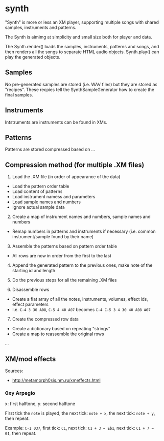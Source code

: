 # synth

"Synth" is more or less an XM player, supporting multiple songs with shared samples, instruments and patterns.

The Synth is aimimg at simplicity and small size both for player and data.

The Synth.render() loads the samples, instruments, patterns and songs, and then renders all the songs to separate HTML audio objects. Synth.play() can play the generated objects.

## Samples

No pre-generated samples are stored (i.e. WAV files) but they are stored as "recipes". These recpies tell the SynthSampleGenerator how to create the final samples.

## Instruments

Intstruments are instruments can be found in XMs.

## Patterns

Patterns are stored compressed based on ...

## Compression method (for multiple .XM files)

1. Load the .XM file (in order of appearance of the data)
  * Load the pattern order table
  * Load content of patterns
  * Load instrument namess and parameters
  * Load sample names and numbers
  * Ignore actual sample data

2. Create a map of instrument names and numbers, sample names and numbers
  * Remap numbers in patterns and instruments if necessary (i.e. common instrument/sample found by their name)

3. Assemble the patterns based on pattern order table
  * All rows are now in order from the first to the last

4. Append the generated pattern to the previous ones, make note of the starting id and length

5. Do the previous steps for all the remaining .XM files

6. Disassemble rows
  * Create a flat array of all the notes, instruments, volumes, effect ids, effect parameters
  * I.e. ```C-4 3 30 A08```, ```C-5 4 40 A07``` becomes ```C-4 C-5 3 4 30 40 A08 A07```

7. Create the compressed row data
  * Create a dictionary based on repeating "strings"
  * Create a map to reassemble the original rows

...

## XM/mod effects

Sources:
  * http://metamorph0sis.nm.ru/xmeffects.html

### 0xy Arpegio
x: first halftone, y: second halftone

First tick the ```note``` is played, the next tick: ```note + x```, the next tick: ```note + y```, then repeat.

Example: ```C-1 037```, first tick: ```C1```, next tick: ```C1 + 3 = Eb1```, next tick: ```C1 + 7 = G1```, then repeat.
